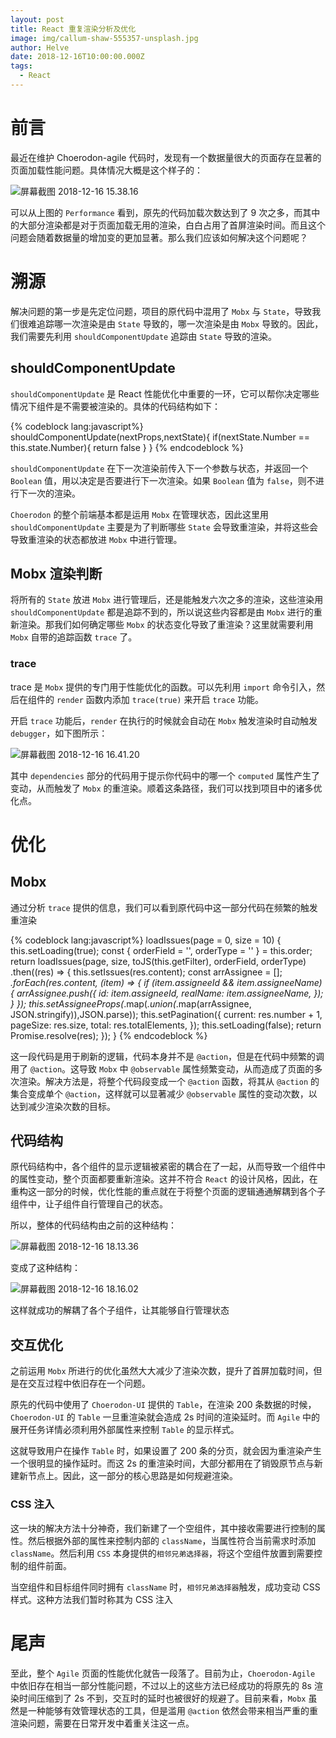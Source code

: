 ```yaml
---
layout: post
title: React 重复渲染分析及优化
image: img/callum-shaw-555357-unsplash.jpg
author: Helve
date: 2018-12-16T10:00:00.000Z
tags:
  - React
---
```


# 前言

最近在维护 Choerodon-agile 代码时，发现有一个数据量很大的页面存在显著的页面加载性能问题。具体情况大概是这个样子的：

![屏幕截图 2018-12-16 15.38.16](https://imagetemp.oss-cn-beijing.aliyuncs.com/2018-12-16-%E5%B1%8F%E5%B9%95%E6%88%AA%E5%9B%BE%202018-12-16%2015.38.16.png)

可以从上图的 `Performance` 看到，原先的代码加载次数达到了 9 次之多，而其中的大部分渲染都是对于页面加载无用的渲染，白白占用了首屏渲染时间。而且这个问题会随着数据量的增加变的更加显著。那么我们应该如何解决这个问题呢？

# 溯源

解决问题的第一步是先定位问题，项目的原代码中混用了 `Mobx` 与 `State`，导致我们很难追踪哪一次渲染是由 `State` 导致的，哪一次渲染是由 `Mobx` 导致的。因此，我们需要先利用 `shouldComponentUpdate` 追踪由 `State` 导致的渲染。

## shouldComponentUpdate

`shouldComponentUpdate` 是 React 性能优化中重要的一环，它可以帮你决定哪些情况下组件是不需要被渲染的。具体的代码结构如下：

{% codeblock lang:javascript%}
shouldComponentUpdate(nextProps,nextState){
  if(nextState.Number == this.state.Number){
    return false
  }
}
{% endcodeblock %}

`shouldComponentUpdate` 在下一次渲染前传入下一个参数与状态，并返回一个 `Boolean` 值，用以决定是否要进行下一次渲染。如果 `Boolean` 值为 `false`，则不进行下一次的渲染。

`Choerodon` 的整个前端基本都是运用 `Mobx` 在管理状态，因此这里用 `shouldComponentUpdate` 主要是为了判断哪些 `State` 会导致重渲染，并将这些会导致重渲染的状态都放进 `Mobx` 中进行管理。

## Mobx 渲染判断

将所有的 `State` 放进 `Mobx` 进行管理后，还是能触发六次之多的渲染，这些渲染用 `shouldComponentUpdate` 都是追踪不到的，所以说这些内容都是由 `Mobx` 进行的重新渲染。那我们如何确定哪些 `Mobx` 的状态变化导致了重渲染？这里就需要利用 `Mobx` 自带的追踪函数 `trace` 了。

### trace

trace 是 `Mobx` 提供的专门用于性能优化的函数。可以先利用 `import` 命令引入，然后在组件的 `render` 函数内添加 `trace(true)` 来开启 `trace` 功能。

开启 `trace` 功能后，`render` 在执行的时候就会自动在 `Mobx` 触发渲染时自动触发 `debugger`，如下图所示：

![屏幕截图 2018-12-16 16.41.20](https://imagetemp.oss-cn-beijing.aliyuncs.com/2018-12-16-%E5%B1%8F%E5%B9%95%E6%88%AA%E5%9B%BE%202018-12-16%2016.41.20.png)

其中 `dependencies` 部分的代码用于提示你代码中的哪一个 `computed` 属性产生了变动，从而触发了 `Mobx` 的重渲染。顺着这条路径，我们可以找到项目中的诸多优化点。

# 优化

## Mobx

通过分析 `trace` 提供的信息，我们可以看到原代码中这一部分代码在频繁的触发重渲染

{% codeblock lang:javascript%}
loadIssues(page = 0, size = 10) {
    this.setLoading(true);
    const { orderField = '', orderType = '' } = this.order;
    return loadIssues(page, size, toJS(this.getFilter), orderField, orderType)
        .then((res) => {
        this.setIssues(res.content);
        const arrAssignee = []; 
        _.forEach(res.content, (item) => {
            if (item.assigneeId && item.assigneeName) {
            arrAssignee.push({
            id: item.assigneeId,
            realName: item.assigneeName,
        });
      }
    });
    this.setAssigneeProps(_.map(_.union(_.map(arrAssignee, JSON.stringify)),JSON.parse));
    this.setPagination({
      current: res.number + 1,
      pageSize: res.size,
      total: res.totalElements,
    });
    this.setLoading(false);
    return Promise.resolve(res);
  });
}
{% endcodeblock %}

这一段代码是用于刷新的逻辑，代码本身并不是 `@action`，但是在代码中频繁的调用了 `@action`。这导致 `Mobx` 中 `@observable` 属性频繁变动，从而造成了页面的多次渲染。解决方法是，将整个代码段变成一个 `@action` 函数，将其从 `@action` 的集合变成单个 `@action`，这样就可以显著减少 `@observable` 属性的变动次数，以达到减少渲染次数的目标。


## 代码结构

原代码结构中，各个组件的显示逻辑被紧密的耦合在了一起，从而导致一个组件中的属性变动，整个页面都要重新渲染。这并不符合 `React` 的设计风格，因此，在重构这一部分的时候，优化性能的重点就在于将整个页面的逻辑通通解耦到各个子组件中，让子组件自行管理自己的状态。

所以，整体的代码结构由之前的这种结构：

![屏幕截图 2018-12-16 18.13.36](https://imagetemp.oss-cn-beijing.aliyuncs.com/2018-12-16-%E5%B1%8F%E5%B9%95%E6%88%AA%E5%9B%BE%202018-12-16%2018.13.36.png)

变成了这种结构：

![屏幕截图 2018-12-16 18.16.02](https://imagetemp.oss-cn-beijing.aliyuncs.com/2018-12-16-%E5%B1%8F%E5%B9%95%E6%88%AA%E5%9B%BE%202018-12-16%2018.16.02.png)

这样就成功的解耦了各个子组件，让其能够自行管理状态

## 交互优化

之前运用 `Mobx` 所进行的优化虽然大大减少了渲染次数，提升了首屏加载时间，但是在交互过程中依旧存在一个问题。

原先的代码中使用了 `Choerodon-UI` 提供的 `Table`，在渲染 200 条数据的时候，`Choerodon-UI` 的 `Table` 一旦重渲染就会造成 2s 时间的渲染延时。而 `Agile` 中的展开任务详情必须利用外部属性来控制 `Table` 的显示样式。

这就导致用户在操作 `Table` 时，如果设置了 200 条的分页，就会因为重渲染产生一个很明显的操作延时。而这 2s 的重渲染时间，大部分都用在了销毁原节点与新建新节点上。因此，这一部分的核心思路是如何规避渲染。

### CSS 注入

这一块的解决方法十分神奇，我们新建了一个空组件，其中接收需要进行控制的属性。然后根据外部的属性来控制内部的 `className`，当属性符合当前需求时添加 `className`。然后利用 `CSS` 本身提供的`相邻兄弟选择器`，将这个空组件放置到需要控制的组件前面。

当空组件和目标组件同时拥有 `className` 时，`相邻兄弟选择器`触发，成功变动 CSS 样式。这种方法我们暂时称其为 CSS 注入

# 尾声

至此，整个 `Agile` 页面的性能优化就告一段落了。目前为止，`Choerodon-Agile` 中依旧存在相当一部分性能问题，不过以上的这些方法已经成功的将原先的 8s 渲染时间压缩到了 2s 不到，交互时的延时也被很好的规避了。目前来看，`Mobx` 虽然是一种能够有效管理状态的工具，但是滥用 `@action` 依然会带来相当严重的重渲染问题，需要在日常开发中着重关注这一点。

